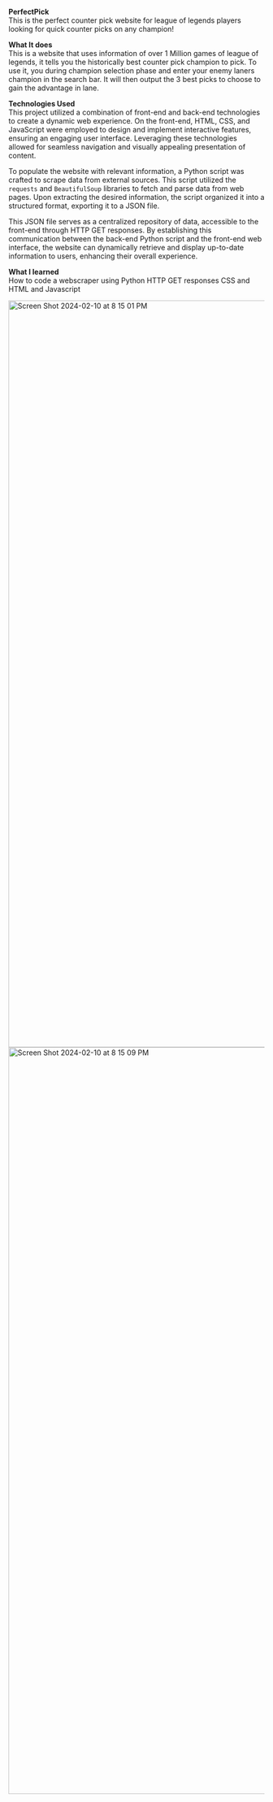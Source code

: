 __PerfectPick__ <br /> This is the perfect counter pick website for league of legends players looking for quick counter picks on any champion!

__What It does__ <br />
This is a website that uses information of over 1 Million games of league of legends, it tells you the historically best counter pick champion to pick. To use it, you during champion selection phase and enter your enemy laners champion in the search bar. It will then output the 3 best picks to choose to gain the advantage in lane. 

__Technologies Used__ <br />
This project utilized a combination of front-end and back-end technologies to create a dynamic web experience. On the front-end, HTML, CSS, and JavaScript were employed to design and implement interactive features, ensuring an engaging user interface. Leveraging these technologies allowed for seamless navigation and visually appealing presentation of content.

To populate the website with relevant information, a Python script was crafted to scrape data from external sources. This script utilized the `requests` and `BeautifulSoup` libraries to fetch and parse data from web pages. Upon extracting the desired information, the script organized it into a structured format, exporting it to a JSON file.

This JSON file serves as a centralized repository of data, accessible to the front-end through HTTP GET responses. By establishing this communication between the back-end Python script and the front-end web interface, the website can dynamically retrieve and display up-to-date information to users, enhancing their overall experience.

__What I learned__ <br />
How to code a webscraper using Python
HTTP GET responses
CSS and HTML and Javascript

<img width="1470" alt="Screen Shot 2024-02-10 at 8 15 01 PM" src="https://github.com/LucaCoding21/PerfectPick/assets/120162296/070486c1-7956-468e-b799-cbebfe69daa0">
<img width="1470" alt="Screen Shot 2024-02-10 at 8 15 09 PM" src="https://github.com/LucaCoding21/PerfectPick/assets/120162296/c73046c4-34b5-40ea-aa1f-fbae06915c12">


